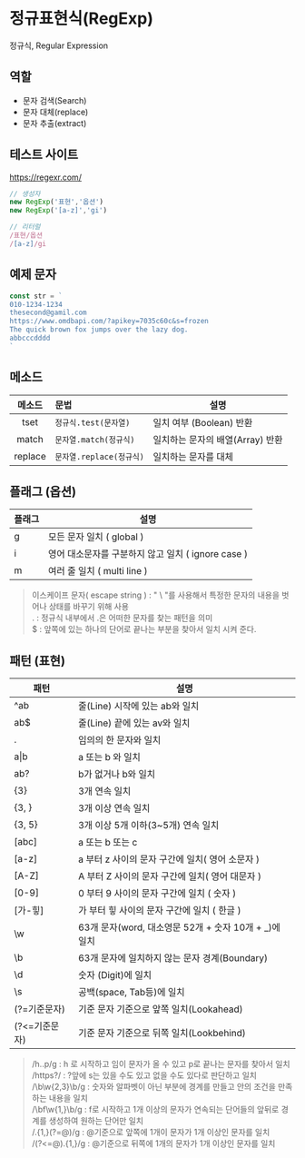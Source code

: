 # 정규표현식(RegExp)

정규식, Regular Expression 

## 역할

- 문자 검색(Search)
- 문자 대체(replace)
- 문자 추출(extract)

## 테스트 사이트 

https://regexr.com/

```js
// 생성자
new RegExp('표현','옵션')
new RegExp('[a-z]','gi')

// 리터럴
/표현/옵션
/[a-z]/gi
```

## 예제 문자 
```js
const str = `
010-1234-1234
thesecond@gamil.com
https://www.omdbapi.com/?apikey=7035c60c&s=frozen
The quick brown fox jumps over the lazy dog.
abbcccdddd
`
```

## 메소드 

메소드 | 문법 | 설명
:--:|:--|--
tset | `정규식.test(문자열)` | 일치 여부 (Boolean) 반환
match | `문자열.match(정규식)` | 일치하는 문자의 배열(Array) 반환
replace | `문자열.replace(정규식)` | 일치하는 문자를 대체 

## 플래그 (옵션)

플래그 | 설명 
--|--
g | 모든 문자 일치 ( global )
i | 영어 대소문자를 구분하지 않고 일치 ( ignore case )
m | 여러 줄 일치 ( multi line )

> 이스케이프 문자( escape string ) :  " \\ "를 사용해서 특정한 문자의 내용을 벗어나 상태를 바꾸기 위해 사용 <br/>
. : 정규식 내부에서 .은 어떠한 문자를 찾는 패턴을 의미 <br/>
$ : 앞쪽에 있는 하나의 단어로 끝나는 부분을 찾아서 일치 시켜 준다.

## 패턴 (표현)

패턴 | 설명
--|--
^ab | 줄(Line) 시작에  있는 ab와 일치 
ab$ | 줄(Line) 끝에 있는 av와 일치 
. | 임의의 한 문자와 일치  
a&verbar;b | a 또는 b 와 일치  
ab? | b가 없거나 b와 일치  
{3} | 3개 연속 일치 
{3, } | 3개 이상 연속 일치 
{3, 5} | 3개 이상 5개 이하(3~5개) 연속 일치 
[abc] | a 또는 b 또는 c 
[a-z] | a 부터 z 사이의 문자 구간에 일치( 영어 소문자 ) 
[A-Z] | A 부터 Z 사이의 문자 구간에 일치( 영어 대문자 )
[0-9] | 0 부터 9 사이의 문자 구간에 일치 ( 숫자 )
[가-힣] | 가 부터 힣 사이의 문자 구간에 일치 ( 한글 )
\w | 63개 문자(word, 대소영문 52개 + 숫자 10개 + _)에 일치  
\b | 63개 문자에 일치하지 않는 문자 경계(Boundary) 
\d | 숫자 (Digit)에 일치  
\s | 공백(space, Tab등)에 일치  
(?=기준문자) | 기준 문자 기준으로 앞쪽 일치(Lookahead)
(?<=기준문자) | 기준 문자 기준으로 뒤쪽 일치(Lookbehind)

> /h..p/g : h 로 시작하고 임이 문자가 올 수 있고 p로 끝나는 문자를 찾아서 일치<br/>
> /https?/ :  ?앞에 s는 있을 수도 있고 없을 수도 있다로 판단하고 일치<br/>
> /\b\w{2,3}\b/g : 숫자와 알파벳이 아닌 부분에 경계를 만들고 안의 조건을 만족 하는 내용을 일치<br/>
> /\bf\w{1,}\b/g : f로 시작하고 1개 이상의 문자가 연속되는 단어들의 앞뒤로 경계를 생성하여 원하는 단어만 일치<br/>
> /.{1,}(?=@)/g : @기준으로 앞쪽에 1개이 문자가 1개 이상인 문자를 일치 <br/>
> /(?<=@).{1,}/g : @기준으로 뒤쪽에 1개의 문자가 1개 이상인 문자를 일치 <br/>

